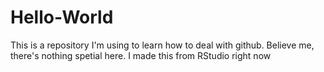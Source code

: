 # Hello-World
This is a repository I'm using to learn how to deal with github. Believe me, there's nothing spetial here.
I made this from RStudio right now